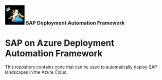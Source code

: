 ### <img src="../../../../assets/images/UnicornSAPBlack256x256.png" width="64px"> SAP Deployment Automation Framework <!-- omit in toc -->
# SAP on Azure Deployment Automation Framework <!-- omit in toc -->

This repository contains code that can be used to automatically deploy SAP landscapes in the Azure Cloud.
